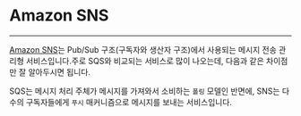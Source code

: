 # Amazon SNS

---

[Amazon SNS](https://docs.aws.amazon.com/ko_kr/sns/latest/dg/welcome.html)는 Pub/Sub 구조(구독자와 생산자 구조)에서 사용되는 메시지 전송 관리형 서비스입니다.주로 SQS와 비교되는 서비스로 많이 나오는데, 다음과 같은 차이점만 잘 알아두시면 됩니다.

SQS는 메시지 처리 주체가 메시지를 가져와서 소비하는 `폴링` 모델인 반면에, SNS는 다수의 구독자들에게 `푸시` 매커니즘으로 메시지를 보내는 서비스입니다.